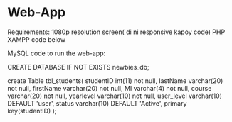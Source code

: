 # Web-App

Requirements:
1080p resolution screen( di ni responsive kapoy code)
PHP
XAMPP
code below

MySQL code to run the web-app:

CREATE DATABASE IF NOT EXISTS newbies_db;

create Table tbl_students(
    studentID int(11) not null,
    lastName varchar(20) not null,
    firstName varchar(20) not null,
    MI varchar(4) not null,
    course varchar(20) not null,
    yearlevel varchar(10) not null,
    user_level varchar(10) DEFAULT 'user',
    status varchar(10) DEFAULT 'Active',
    primary key(studentID)
);
